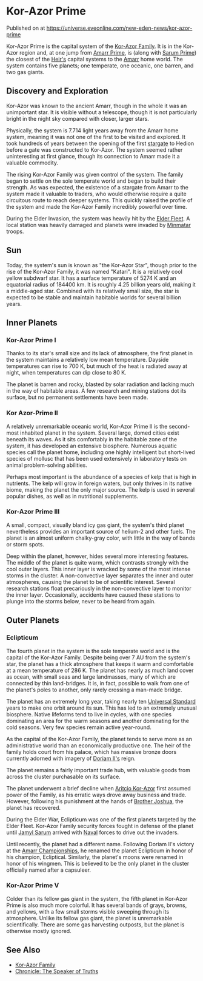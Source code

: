 # Kor-Azor Prime
Published on  at https://universe.eveonline.com/new-eden-news/kor-azor-prime

Kor-Azor Prime is the capital system of the [Kor-Azor Family](1S0FEGgzJiwc4yXaG5AzjD).
It is in the Kor-Azor region and,
at one jump from [Amarr Prime](bHRN1rfoBSiLCOFANsGI4), is (along with
[Sarum Prime](uO7T7UMc6L0S8OUcHJJqP)) the closest of the
[Heir's](54zoGW31RF0k0QF9KkOBjh) capital systems to the
[Amarr](6BPFRy27fN4LnYlIyzvEwo) home world. The system contains five planets;
one temperate, one oceanic, one barren, and two gas giants.

Discovery and Exploration
-------------------------

Kor-Azor was known to the ancient Amarr, though in the whole it was an
unimportant star. It is visible without a telescope, though it is not
particularly bright in the night sky compared with closer, larger stars.

Physically, the system is 7.714 light years away from the Amarr home
system, meaning it was not one of the first to be visited and explored.
It took hundreds of years between the opening of the first
[stargate](416pCzXGIwn2Tt7feZYSpk) to Hedion before a gate was constructed
to Kor-Azor. The system seemed rather uninteresting at first glance,
though its connection to Amarr made it a valuable commodity.

The rising Kor-Azor Family was given control of the system. The family
began to settle on the sole temperate world and began to build their
strength. As was expected, the existence of a stargate from Amarr to the
system made it valuable to traders, who would otherwise require a quite
circuitous route to reach deeper systems. This quickly raised the
profile of the system and made the Kor-Azor Family incredibly powerful
over time.

During the Elder Invasion, the system was heavily hit by the [Elder Fleet](7JAFwYwGqzvPv7yLIDlfjp). A local station was heavily damaged
and planets were invaded by [Minmatar](1rpu7pfwTPVznAczjw2pOp) troops.

Sun
---

Today, the system's sun is known as "the Kor-Azor Star", though prior to
the rise of the Kor-Azor Family, it was named "Katari". It is a
relatively cool yellow subdwarf star. It has a surface temperature of
5274 K and an equatorial radius of 184400 km. It is roughly 4.25 billion
years old, making it a middle-aged star. Combined with its relatively
small size, the star is expected to be stable and maintain habitable
worlds for several billion years.

Inner Planets
-------------

### Kor-Azor Prime I

Thanks to its star's small size and its lack of atmosphere, the first
planet in the system maintains a relatively low mean temperature.
Dayside temperatures can rise to 700 K, but much of the heat is radiated
away at night, when temperatures can dip close to 80 K.

The planet is barren and rocky, blasted by solar radiation and lacking
much in the way of habitable areas. A few research and mining stations
dot its surface, but no permanent settlements have been made.

### Kor Azor-Prime II

A relatively unremarkable oceanic world, Kor-Azor Prime II is the
second-most inhabited planet in the system. Several large, domed cities
exist beneath its waves. As it sits comfortably in the habitable zone of
the system, it has developed an extensive biosphere. Numerous aquatic
species call the planet home, including one highly intelligent but
short-lived species of mollusc that has been used extensively in
laboratory tests on animal problem-solving abilities.

Perhaps most important is the abundance of a species of kelp that is
high in nutrients. The kelp will grow in foreign waters, but only
thrives in its native biome, making the planet the only major source.
The kelp is used in several popular dishes, as well as in nutritional
supplements.

### Kor-Azor Prime III

A small, compact, visually bland icy gas giant, the system's third
planet nevertheless provides an important source of helium-2 and other
fuels. The planet is an almost uniform chalky-gray color, with little in
the way of bands or storm spots.

Deep within the planet, however, hides several more interesting
features. The middle of the planet is quite warm, which contrasts
strongly with the cool outer layers. This inner layer is wracked by some
of the most intense storms in the cluster. A non-convective layer
separates the inner and outer atmospheres, causing the planet to be of
scientific interest. Several research stations float precariously in the
non-convective layer to monitor the inner layer. Occasionally, accidents
have caused these stations to plunge into the storms below, never to be
heard from again.

Outer Planets
-------------

### Eclipticum

The fourth planet in the system is the sole temperate world and is the
capital of the Kor-Azor Family. Despite being over 7 AU from the
system's star, the planet has a thick atmosphere that keeps it warm and
comfortable at a mean temperature of 286 K. The planet has nearly as
much land cover as ocean, with small seas and large landmasses, many of
which are connected by thin land-bridges. It is, in fact, possible to
walk from one of the planet's poles to another, only rarely crossing a
man-made bridge.

The planet has an extremely long year, taking nearly ten
[Universal Standard](2cJeP2eBHll85PfjQlTtHt) years to make one orbit around its
sun. This has led to an extremely unusual biosphere. Native lifeforms
tend to live in cycles, with one species dominating an area for the warm
seasons and another dominating for the cold seasons. Very few species
remain active year-round.

As the capital of the Kor-Azor Family, the planet tends to serve more as
an administrative world than an economically productive one. The heir of
the family holds court from his palace, which has massive bronze doors
currently adorned with imagery of [Doriam II's](1aaBMbCysLA8uJjQQczFwT)
reign.

The planet remains a fairly important trade hub, with valuable goods
from across the cluster purchasable on its surface.

The planet underwent a brief decline when [Aritcio Kor-Azor](2puF18pxR6b7AVuy3HE9IV)
first assumed power of the
Family, as his erratic ways drove away business and trade. However,
following his punishment at the hands of [Brother Joshua](3GdUiafeRMQKdpzDb8CWnJ),
the planet has recovered.

During the Elder War, Eclipticum was one of the first planets targeted
by the Elder Fleet. Kor-Azor Family security forces fought in defense of
the planet until [Jamyl Sarum](6jGpYH3ai8pLLJboHVuA3L) arrived with
[Naval](3PKvXZS0iHKIgAmO9np74g) forces to drive out the invaders.

Until recently, the planet had a different name. Following Doriam II's
victory at the [Amarr Championships](1wt48mKlJG23uoZhpmxNzx), he
renamed the planet Eclipticum in honor of his champion, Ecliptical.
Similarly, the planet's moons were renamed in honor of his wingmen. This
is believed to be the only planet in the cluster officially named after
a capsuleer.

### Kor-Azor Prime V

Colder than its fellow gas giant in the system, the fifth planet in
Kor-Azor Prime is also much more colorful. It has several bands of
grays, browns, and yellows, with a few small storms visible sweeping
through its atmosphere. Unlike its fellow gas giant, the planet is
unremarkable scientifically. There are some gas harvesting outposts, but
the planet is otherwise mostly ignored.

See Also
--------
-   [Kor-Azor Family](1S0FEGgzJiwc4yXaG5AzjD)
-   [Chronicle: The Speaker of Truths](2O47ZdRbnohMLKgDhmLJGk)

